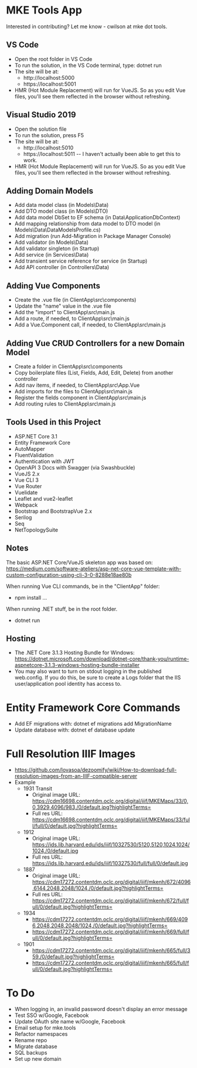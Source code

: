 # MKE Tools App

Interested in contributing? Let me know - cwilson at mke dot tools.

## VS Code
* Open the root folder in VS Code
* To run the solution, in the VS Code terminal, type: dotnet run
* The site will be at:
  * http://localhost:5000
  * https://localhost:5001
* HMR (Hot Module Replacement) will run for VueJS. So as you edit Vue files, you'll see them reflected in the browser without refreshing.

## Visual Studio 2019
* Open the solution file
* To run the solution, press F5
* The site will be at:
  * http://localhost:5010
  * https://localhost:5011 -- I haven't actually been able to get this to work.
* HMR (Hot Module Replacement) will run for VueJS. So as you edit Vue files, you'll see them reflected in the browser without refreshing.

## Adding Domain Models
* Add data model class (in Models\Data)
* Add DTO model class (in Models\DTO)
* Add data model DbSet to EF schema (in Data\ApplicationDbContext)
* Add mapping relationship from data model to DTO model (in Models\Data\DataModelsProfile.cs)
* Add migration (run Add-Migration in Package Manager Console)
* Add validator (in Models\Data)
* Add validator singleton (in Startup)
* Add service (in Services\Data)
* Add transient service reference for service (in Startup)
* Add API controller (in Controllers\Data)

## Adding Vue Components
* Create the .vue file (in ClientApp\src\components)
* Update the "name" value in the .vue file
* Add the "import" to ClientApp\src\main.js
* Add a route, if needed, to ClientApp\src\main.js
* Add a Vue.Component call, if needed, to ClientApp\src\main.js

## Adding Vue CRUD Controllers for a new Domain Model
* Create a folder in ClientApp\src\components
* Copy boilerplate files (List, Fields, Add, Edit, Delete) from another controller
* Add nav items, if needed, to ClientApp\src\App.Vue
* Add imports for the files to ClientApp\src\main.js
* Register the fields component in ClientApp\src\main.js
* Add routing rules to ClientApp\src\main.js

## Tools Used in this Project
* ASP.NET Core 3.1
* Entity Framework Core
* AutoMapper
* FluentValidation
* Authentication with JWT
* OpenAPI 3 Docs with Swagger (via Swashbuckle)
* VueJS 2.x
* Vue CLI 3
* Vue Router
* Vuelidate
* Leaflet and vue2-leaflet
* Webpack
* Bootstrap and BootstrapVue 2.x
* Serilog
* Seq
* NetTopologySuite

## Notes

The basic ASP.NET Core/VueJS skeleton app was based on: https://medium.com/software-ateliers/asp-net-core-vue-template-with-custom-configuration-using-cli-3-0-8288e18ae80b

When running Vue CLI commands, be in the "ClientApp" folder:
* npm install ...

When running .NET stuff, be in the root folder.
* dotnet run


## Hosting
* The .NET Core 3.1.3 Hosting Bundle for Windows: https://dotnet.microsoft.com/download/dotnet-core/thank-you/runtime-aspnetcore-3.1.3-windows-hosting-bundle-installer
* You may also want to turn on stdout logging in the published web.config. If you do this, be sure to create a Logs folder that the IIS user/application pool identity has access to.


# Entity Framework Core Commands
* Add EF migrations with: dotnet ef migrations add MigrationName
* Update database with: dotnet ef database update

# Full Resolution IIIF Images
* https://github.com/lovasoa/dezoomify/wiki/How-to-download-full-resolution-images-from-an-IIIF-compatible-server
* Example
  * 1931 Transit
    * Original image URL: https://cdm16698.contentdm.oclc.org/digital/iiif/MKEMaps/33/0,0,3929,4096/983,/0/default.jpg?highlightTerms=
    * Full res URL: https://cdm16698.contentdm.oclc.org/digital/iiif/MKEMaps/33/full/full/0/default.jpg?highlightTerms=
  * 1912
    * Original image URL: https://ids.lib.harvard.edu/ids/iiif/10327530/5120,5120,1024,1024/1024,/0/default.jpg
    * Full res URL: https://ids.lib.harvard.edu/ids/iiif/10327530/full/full/0/default.jpg
  * 1887
    * Original image URL: https://cdm17272.contentdm.oclc.org/digital/iiif/mkenh/672/4096,6144,2048,2048/1024,/0/default.jpg?highlightTerms=
    * Full res URL: https://cdm17272.contentdm.oclc.org/digital/iiif/mkenh/672/full/full/0/default.jpg?highlightTerms=
  * 1934
    * https://cdm17272.contentdm.oclc.org/digital/iiif/mkenh/669/4096,2048,2048,2048/1024,/0/default.jpg?highlightTerms=
    * https://cdm17272.contentdm.oclc.org/digital/iiif/mkenh/669/full/full/0/default.jpg?highlightTerms=
  * 1901
    * https://cdm17272.contentdm.oclc.org/digital/iiif/mkenh/665/full/359,/0/default.jpg?highlightTerms=
    * https://cdm17272.contentdm.oclc.org/digital/iiif/mkenh/665/full/full/0/default.jpg?highlightTerms=

# To Do
* When logging in, an invalid password doesn't display an error message
* Test SSO w/Google, Facebook
* Update OAuth site name w/Google, Facebook
* Email setup for mke.tools
* Refactor namespaces
* Rename repo
* Migrate database
* SQL backups
* Set up new domain